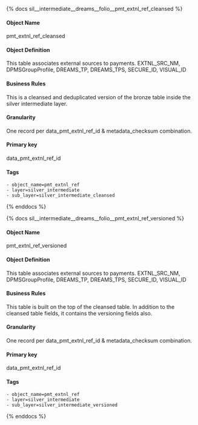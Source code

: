 {% docs sil__intermediate__dreams__folio__pmt_extnl_ref_cleansed %}

#### Object Name
pmt_extnl_ref_cleansed

#### Object Definition
This table associates external sources to payments. EXTNL_SRC_NM, DPMSGroupProfile, DREAMS_TP, DREAMS_TPS, SECURE_ID, VISUAL_ID

#### Business Rules
This is a cleansed and deduplicated version of the bronze table inside the silver intermediate layer.

#### Granularity
One record per data_pmt_extnl_ref_id & metadata_checksum combination.

#### Primary key
data_pmt_extnl_ref_id

#### Tags
    - object_name=pmt_extnl_ref
    - layer=silver_intermediate
    - sub_layer=silver_intermediate_cleansed

{% enddocs %}

{% docs sil__intermediate__dreams__folio__pmt_extnl_ref_versioned %}

#### Object Name
pmt_extnl_ref_versioned

#### Object Definition
This table associates external sources to payments. EXTNL_SRC_NM, DPMSGroupProfile, DREAMS_TP, DREAMS_TPS, SECURE_ID, VISUAL_ID

#### Business Rules
This table is built on the top of the cleansed table. In addition to the cleansed table fields, it contains the versioning fields also.

#### Granularity
One record per data_pmt_extnl_ref_id & metadata_checksum combination.

#### Primary key
data_pmt_extnl_ref_id

#### Tags
    - object_name=pmt_extnl_ref
    - layer=silver_intermediate
    - sub_layer=silver_intermediate_versioned

{% enddocs %}